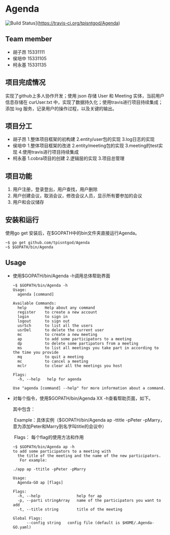 # Agenda

![Build Status](https://travis-ci.org/tpisntgod/Agenda.svg?branch=master)](https://travis-ci.org/tpisntgod/Agenda)

## Team member
- 胡子昂 15331111 
- 侯培中 15331105
- 柯永基 15331135

## 项目完成情况
实现了github上多人协作开发；使用 json 存储 User 和 Meeting 实体，当前用户信息存储在 curUser.txt 中，实现了数据持久化；使用travis进行项目持续集成；添加 log 服务，记录用户的操作过程，以及关键的输出。

## 项目分工

- 胡子昂
    1.整体项目框架的初构建 2.entity/user包的实现  3.log日志的实现
- 侯培中
    1.整体项目框架的改进  2.entity/meeting包的实现  3.meeting的test实现  4.使用travis进行项目持续集成
- 柯永基
  1.cobra项目的创建  2.逻辑层的实现  3.项目总管理

## 项目功能

1. 用户注册，登录登出，用户查找，用户删除
2. 用户创建会议，取消会议，修改会议人员，显示所有要参加的会议
3. 用户和会议储存

## 安装和运行

使用go get 安装后，在$GOPATH中的bin文件夹直接运行Agenda。

```shell
~$ go get github.com/tpisntgod/Agenda
~$ $GOPATH/bin/Agenda
```

## Usage
- 使用$GOPATH/bin/Agenda -h调用总体帮助界面

  ```shell
  ~$ $GOPATH/bin/Agenda -h
  Usage:
    agenda [command]

  Available Commands:
    help        Help about any command
    register    to create a new account
    login       to sign in
    logout      to sign out
    usrSch      to list all the users
    usrDel      to delete the current user
    mc          to create a new meeting
    ap          to add some participators to a meeting
    dp          to delete some partipators from a meeting
    ms          to list all meetings you take part in according to the time you provide
    mq          to quit a meeting
    mc          to cancel a meeting
    mclr        to clear all the meetings you host

  Flags:
    -h, --help   help for agenda

  Use "agenda [command] --help" for more information about a command.
  ```

- 对每个指令，使用$GOPATH/bin/Agenda XX -h查看帮助页面，如下。

  其中包含：

  ​	Example：具体实例（$GOPATH/bin/Agenda ap -ttitle -pPeter -pMarry，意为添加Peter和Marry到名字叫title的会议中）

  ​	Flags： 每个flag的使用方法和作用

  ```shell
  ~$ $GOPATH/bin/Agenda ap -h
  to add some participators to a meeting with 
  	the title of the meeting and the name of the new participators.
  	 For example:

  ./app ap -ttitle -pPeter -pMarry

  Usage:
    Agenda-GO ap [flags]

  Flags:
    -h, --help                help for ap
    -p, --parti stringArray   name of the participators you want to add 
    -t, --title string        title of the meeting

  Global Flags:
        --config string   config file (default is $HOME/.Agenda-GO.yaml)
  ```



